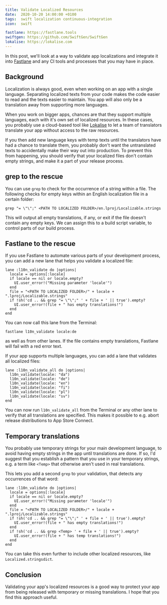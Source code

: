 ```yaml
---
title: Validate Localized Resources
date:  2020-10-20 14:00:00 +0100
tags:  swift localization continuous-integration
icon:  swift

fastlane: https://fastlane.tools 
swiftgen: https://github.com/SwiftGen/SwiftGen
lokalise: https://lokalise.com
---
```


In this post, we'll look at a way to validate app localizations and integrate it into [Fastlane]({{page.fastlane}}) and any CI tools and processes that you may have in place.


## Background

Localization is always good, even when working on an app with a single language. Separating localized texts from your code makes the code easier to read and the texts easier to maintain. You app will also only be a translation away from supporting more languages.

When you work on bigger apps, chances are that they support multiple languages, each with it's own set of localized resources. In these cases, you probably use a cloud-based tool like [Lokalise]({{page.lokalise}}) to let a team of translators translate your app without access to the raw resources.

If you then add new language keys with temp texts until the translators have had a chance to translate them, you probably don't want the untranslated texts to accidentally make their way out into production. To prevent this from happening, you should verify that your localized files don't contain empty strings, and make it a part of your release process.


## grep to the rescue

You can use `grep` to check for the occurrence of a string within a file. The following checks for empty keys within an English localization file in a certain folder:

```
grep "= \"\";" <PATH TO LOCALIZED FOLDER>/en.lproj/Localizable.strings
```

This will output all empty translations, if any, or exit if the file doesn't contain any empty keys. We can assign this to a build script variable, to control parts of our build process.


## Fastlane to the rescue

If you use Fastlane to automate various parts of your development process, you can add a new lane that helps you validate a localized file:

```
lane :l10n_validate do |options|
  locale = options[:locale]
  if locale == nil or locale.empty?
    UI.user_error!("Missing parameter 'locale'")
  end
  file = "<PATH TO LOCALIZED FOLDER>/" + locale + ".lproj/Localizable.strings"
  if !sh('cd .. && grep "= \"\";" ' + file + ' || true').empty?
    UI.user_error!(file + " has empty translations!")
  end
end
```

You can now call this lane from the Terminal:

```
fastlane l10n_validate locale:de
```

as well as from other lanes. If the file contains empty translations, Fastlane will fail with a red error text.

If your app supports multiple languages, you can add a lane that validates all localized files:

```
lane :l10n_validate_all do |options|
  l10n_validate(locale: "da")
  l10n_validate(locale: "de")
  l10n_validate(locale: "en")
  l10n_validate(locale: "fi")
  l10n_validate(locale: "pl")
  l10n_validate(locale: "sv")
end
```

You can now run `l10n_validate_all` from the Terminal or any other lane to verify that all translations are specified. This makes it possible to e.g. abort release distributions to App Store Connect.


## Temporary translations

You probably use temporary strings for your main development language, to avoid having empty strings in the app until translations are done. If so, I'd suggest that you establish a pattern that you use in your temporary strings, e.g. a term like `<Temp>` that otherwise aren't used in real translations.

This lets you add a second `grep` to your validation, that detects any occurrences of that word:

```
lane :l10n_validate do |options|
  locale = options[:locale]
  if locale == nil or locale.empty?
    UI.user_error!("Missing parameter 'locale'")
  end
  file = "<PATH TO LOCALIZED FOLDER>/" + locale + ".lproj/Localizable.strings"
  if !sh('cd .. && grep "= \"\";" ' + file + ' || true').empty?
    UI.user_error!(file + " has empty translations!")
  end
  if !sh('cd .. && grep <Temp> ' + file + ' || true').empty?
    UI.user_error!(file + " has temp translations!")
  end
end
```

You can take this even further to include other localized resources, like `Localized.stringsdict`.


## Conclusion

Validating your app's localized resources is a good way to protect your app from being released with temporary or missing translations. I hope that you find this approach useful.